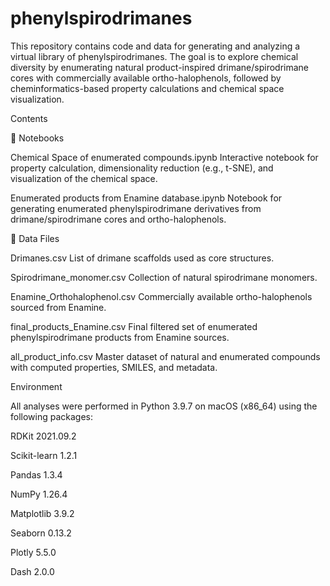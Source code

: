 # phenylspirodrimanes

This repository contains code and data for generating and analyzing a virtual library of phenylspirodrimanes. The goal is to explore chemical diversity by enumerating natural product-inspired drimane/spirodrimane cores with commercially available ortho-halophenols, followed by cheminformatics-based property calculations and chemical space visualization.

Contents

📒 Notebooks

Chemical Space of enumerated compounds.ipynb
Interactive notebook for property calculation, dimensionality reduction (e.g., t-SNE), and visualization of the chemical space.

Enumerated products from Enamine database.ipynb
Notebook for generating enumerated phenylspirodrimane derivatives from drimane/spirodrimane cores and ortho-halophenols.

📂 Data Files

Drimanes.csv
List of drimane scaffolds used as core structures.

Spirodrimane_monomer.csv
Collection of natural spirodrimane monomers.

Enamine_Orthohalophenol.csv
Commercially available ortho-halophenols sourced from Enamine.

final_products_Enamine.csv
Final filtered set of enumerated phenylspirodrimane products from Enamine sources.

all_product_info.csv
Master dataset of natural and enumerated compounds with computed properties, SMILES, and metadata.

Environment

All analyses were performed in Python 3.9.7 on macOS (x86_64) using the following packages:

RDKit 2021.09.2

Scikit-learn 1.2.1

Pandas 1.3.4

NumPy 1.26.4

Matplotlib 3.9.2

Seaborn 0.13.2

Plotly 5.5.0

Dash 2.0.0
